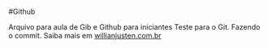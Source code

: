 #Github

Arquivo para aula de Gib e Github para iniciantes
Teste para o Git.
Fazendo o commit.
Saiba mais em [willianjusten.com.br](http://willianjusten.com.br)


